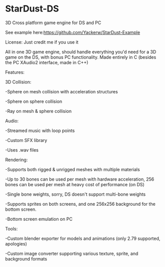 # StarDust-DS
 3D Cross platform game engine for DS and PC
 
 See example here:https://github.com/Yackerw/StarDust-Example

License: Just credit me if you use it

All in one 3D game engine, should handle everything you'd need for a 3D game on the DS, with bonus PC functionality. Made entirely in C (besides the PC XAudio2 interface, made in C++)

Features:

3D Collision:

-Sphere on mesh collision with acceleration structures

-Sphere on sphere collision

-Ray on mesh & sphere collision

Audio:

-Streamed music with loop points

-Custom SFX library

-Uses .wav files

Rendering:

-Supports both rigged & unrigged meshes with multiple materials

-Up to 30 bones can be used per mesh with hardware acceleration, 256 bones can be used per mesh at heavy cost of performance (on DS)

-Single bone weights, sorry, DS doesn't support multi-bone weights

-Supports sprites on both screens, and one 256x256 background for the bottom screen.

-Bottom screen emulation on PC

Tools:

-Custom blender exporter for models and animations (only 2.79 supported, apologies)

-Custom image converter supporting various texture, sprite, and background formats


